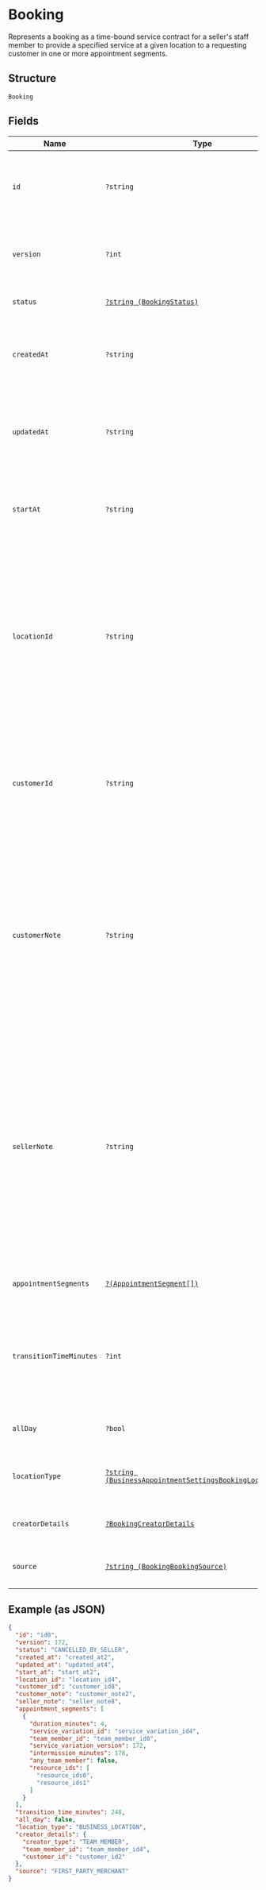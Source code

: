 
# Booking

Represents a booking as a time-bound service contract for a seller's staff member to provide a specified service
at a given location to a requesting customer in one or more appointment segments.

## Structure

`Booking`

## Fields

| Name | Type | Tags | Description | Getter | Setter |
|  --- | --- | --- | --- | --- | --- |
| `id` | `?string` | Optional | A unique ID of this object representing a booking.<br>**Constraints**: *Maximum Length*: `36` | getId(): ?string | setId(?string id): void |
| `version` | `?int` | Optional | The revision number for the booking used for optimistic concurrency. | getVersion(): ?int | setVersion(?int version): void |
| `status` | [`?string (BookingStatus)`](../../doc/models/booking-status.md) | Optional | Supported booking statuses. | getStatus(): ?string | setStatus(?string status): void |
| `createdAt` | `?string` | Optional | The RFC 3339 timestamp specifying the creation time of this booking. | getCreatedAt(): ?string | setCreatedAt(?string createdAt): void |
| `updatedAt` | `?string` | Optional | The RFC 3339 timestamp specifying the most recent update time of this booking. | getUpdatedAt(): ?string | setUpdatedAt(?string updatedAt): void |
| `startAt` | `?string` | Optional | The RFC 3339 timestamp specifying the starting time of this booking. | getStartAt(): ?string | setStartAt(?string startAt): void |
| `locationId` | `?string` | Optional | The ID of the [Location](entity:Location) object representing the location where the booked service is provided. Once set when the booking is created, its value cannot be changed.<br>**Constraints**: *Maximum Length*: `32` | getLocationId(): ?string | setLocationId(?string locationId): void |
| `customerId` | `?string` | Optional | The ID of the [Customer](entity:Customer) object representing the customer receiving the booked service.<br>**Constraints**: *Maximum Length*: `192` | getCustomerId(): ?string | setCustomerId(?string customerId): void |
| `customerNote` | `?string` | Optional | The free-text field for the customer to supply notes about the booking. For example, the note can be preferences that cannot be expressed by supported attributes of a relevant [CatalogObject](entity:CatalogObject) instance.<br>**Constraints**: *Maximum Length*: `4096` | getCustomerNote(): ?string | setCustomerNote(?string customerNote): void |
| `sellerNote` | `?string` | Optional | The free-text field for the seller to supply notes about the booking. For example, the note can be preferences that cannot be expressed by supported attributes of a specific [CatalogObject](entity:CatalogObject) instance.<br>This field should not be visible to customers.<br>**Constraints**: *Maximum Length*: `4096` | getSellerNote(): ?string | setSellerNote(?string sellerNote): void |
| `appointmentSegments` | [`?(AppointmentSegment[])`](../../doc/models/appointment-segment.md) | Optional | A list of appointment segments for this booking. | getAppointmentSegments(): ?array | setAppointmentSegments(?array appointmentSegments): void |
| `transitionTimeMinutes` | `?int` | Optional | Additional time at the end of a booking.<br>Applications should not make this field visible to customers of a seller. | getTransitionTimeMinutes(): ?int | setTransitionTimeMinutes(?int transitionTimeMinutes): void |
| `allDay` | `?bool` | Optional | Whether the booking is of a full business day. | getAllDay(): ?bool | setAllDay(?bool allDay): void |
| `locationType` | [`?string (BusinessAppointmentSettingsBookingLocationType)`](../../doc/models/business-appointment-settings-booking-location-type.md) | Optional | Supported types of location where service is provided. | getLocationType(): ?string | setLocationType(?string locationType): void |
| `creatorDetails` | [`?BookingCreatorDetails`](../../doc/models/booking-creator-details.md) | Optional | Information about a booking creator. | getCreatorDetails(): ?BookingCreatorDetails | setCreatorDetails(?BookingCreatorDetails creatorDetails): void |
| `source` | [`?string (BookingBookingSource)`](../../doc/models/booking-booking-source.md) | Optional | Supported sources a booking was created from. | getSource(): ?string | setSource(?string source): void |

## Example (as JSON)

```json
{
  "id": "id0",
  "version": 172,
  "status": "CANCELLED_BY_SELLER",
  "created_at": "created_at2",
  "updated_at": "updated_at4",
  "start_at": "start_at2",
  "location_id": "location_id4",
  "customer_id": "customer_id8",
  "customer_note": "customer_note2",
  "seller_note": "seller_note8",
  "appointment_segments": [
    {
      "duration_minutes": 4,
      "service_variation_id": "service_variation_id4",
      "team_member_id": "team_member_id0",
      "service_variation_version": 172,
      "intermission_minutes": 178,
      "any_team_member": false,
      "resource_ids": [
        "resource_ids0",
        "resource_ids1"
      ]
    }
  ],
  "transition_time_minutes": 248,
  "all_day": false,
  "location_type": "BUSINESS_LOCATION",
  "creator_details": {
    "creator_type": "TEAM_MEMBER",
    "team_member_id": "team_member_id4",
    "customer_id": "customer_id2"
  },
  "source": "FIRST_PARTY_MERCHANT"
}
```


